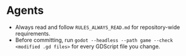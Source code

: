 Agents
======

 - Always read and follow `RULES_ALWAYS_READ.md` for repository-wide requirements.
 - Before committing, run `godot --headless --path game --check <modified .gd files>` for every GDScript file you change.
